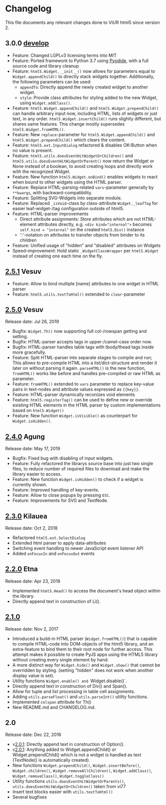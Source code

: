 # Changelog

This file documents any relevant changes done to ViUR html5 since version 2.

## 3.0.0 [develop]

- Feature: Changed LGPLv3 licensing terms into MIT
- Feature: Ported framework to Python 3.7 using [Pyodide](https://github.com/iodide-project/pyodide), with a full source code and library cleanup
- Feature: `html5.Widget.__init__()` now allows for parameters equal to `Widget.appendChild()` to directly stack widgets together.
  Additionally, the following parameters can be used:
  - `appendTo`: Directly append the newly created widget to another widget.
  - `style`: Provide class attributes for styling added to the new Widget, using `Widget.addClass()`.
- Feature: `html5.Widget.appendChild()` and `html5.Widget.prependChild()` can handle arbitrary input now, including HTML, lists of widgets or just text, in any order. `html5.Widget.insertChild()` runs slightly different, but shares same features. This change mostly supersedes `html5.Widget.fromHTML()`.
- Feature: New `replace`-parameter for `html5.Widget.appendChild()` and `html5.Widget.prependChild()` which clears the content.
- Feature: `html5.ext.InputDialog` refactored & disables OK-Button when no value is present.
- Feature: `html5.utils.doesEventHitWidgetOrChildren()` and `html5.utils.doesEventHitWidgetOrParent()` now return the Widget or None instead of a boolean, to avoid creating loops and directly work with the recognized Widget. 
- Feature: New function `html5.Widget.onBind()` enables widgets to react when bound to other widgets using the HTML parser.
- Feature: Replace HTML-parsing-related `vars`-parameter generally by `**kwargs`, with backward-compatibility.
- Feature: Splitting SVG-Widgets into separate module.
- Feature: Replaced `_isVoid`-class by class-attribute `Widget._leafTag` for easier leaf-widget-/tag configuration outside of html5.
- Feature: HTML-parser improvements
  - Direct attribute assignments: Store attributes which are not HTML-element attributes directly, e.g. `<div kind="internal">` becomes `self.kind = "internal"` on the created `html5.Div()` instance
  - ':'-notation on attributes to transfer objects from binder to its children
- Feature: Unified usage of "hidden" and "disabled" attributes on Widgets
- Speed-improvement: Hold static `_WidgetClassWrapper` per `html5.Widget` instead of creating one each time on the fly.

## [2.5.1] Vesuv

- Feature: Allow to bind multiple [name] attributes to one widget in HTML parser
- Feature: `html5.utils.textToHtml()` extended to `clear`-parameter

## [2.5.0] Vesuv

Release date: Jul 26, 2019

- Bugfix: `Widget.Th()` now supporting full col-/rowspan getting and setting.
- Bugfix: HTML-parser accepts tags in upper-/camel-case order now.
- Bugfix: HTML-parser handles table tags with tbody/thead tags inside more gracefully.
- Feature: Split HTML-parser into separate stages to compile and run; This allows to pre-compile HTML into a list/dict-structure and render it later on without parsing it again. `parseHTML()` is the new function, `fromHTML()` works like before and handles pre-compiled or raw HTML as parameter.
- Feature: `fromHTML()` extended to `vars` parameter to replace key-value pairs in text-nodes and attribute values expressed as `{{key}}`.
- Feature: HTML-parser dynamically reconizes void elements
- Feature: `html5.registerTag()` can be used to define new or override existing HTML elements in the HTML parser by custom implementations based on `html5.Widget()`
- Feature: New function `Widget.isVisible()` as counterpart for `Widget.isHidden()`.

## [2.4.0] Agung

Release date: May 17, 2019

- Bugfix: Fixed bug with disabling of input widgets.
- Feature: Fully refactored the librarys source base into just two single files, to reduce number of required files to download and make the library easier to access.
- Feature: New function `Widget.isHidden()` to check if a widget is currently shown.
- Feature: Improved handling of key-events. 
- Feature: Allow to close popups by pressing `ESC`.
- Feature: Improvements for SVG and TextNode.

## [2.3.0] Kilauea

Release date: Oct 2, 2018

- Refactored `html5.ext.SelectDialog`
- Extended html parser to apply data-attributes
- Switching event handling to newer JavaScript event listener API
- Added `onFocusIn` and `onFocusOut` events

## [2.2.0] Etna

Release date: Apr 23, 2018

- Implemented `html5.Head()` to access the document's head object within the library.
- Directly append text in construction of Li().

## [2.1.0]

Release date: Nov 2, 2017

- Introduced a build-in HTML parser (`Widget.fromHTML()`) that is capable to compile HTML-code into DOM-objects of the html5 library, and an extra-feature to bind them to their root node for further access. This attempt makes it possible to create PyJS apps using the HTML5 library without creating every single element by hand.
- A more distinct way for `Widget.hide()` and `Widget.show()` that cannot be overridden by styling. (setting "hidden" does not work when another display value is set).
- Utility functions `Widget.enable() and `Widget.disable()`.
- Directly append text in construction of Div() and Span().
- Allow for tuple and list processing in table cell assignments.
- Adding `utils.parseFloat()` and `utils.parseInt()` utility functions.
- Implemented `colspan` attribute for Th()
- New README.md and CHANGELOG.md.

## 2.0

Release date: Dec 22, 2016

- v[2.0.1]: Directly append text in construction of Option().
- v[2.0.1]: Anything added to Widget.appendChild() or Widget.prependChild() which is not a widget is handled as text (TextNode() is automatically created).
- New functions `Widget.prependChild()`, `Widget.insertBefore()`, `Widget.children()`, `Widget.removeAllChildren()`,
 `Widget.addClass()`, `Widget.removeClass()`, `Widget.toggleClass()`
- Utility functions `utils.doesEventHitWidgetOrParents()`, `utils.doesEventHitWidgetOrChildren()` taken from vi77
- Insert text blocks easier with `utils.textToHtml()`
- Several bugfixes

[develop]: https://github.com/viur-framework/html5/compare/v2.5.1...develop
[2.5.1]: https://github.com/viur-framework/html5/compare/v2.5.0...v2.5.1
[2.5.0]: https://github.com/viur-framework/html5/compare/v2.4.0...v2.5.0
[2.4.0]: https://github.com/viur-framework/html5/compare/v2.3.0...v2.4.0
[2.3.0]: https://github.com/viur-framework/html5/compare/v2.2.0...v2.3.0
[2.2.0]: https://github.com/viur-framework/html5/compare/v2.1.0...v2.2.0
[2.1.0]: https://github.com/viur-framework/html5/compare/v2.0.0...v2.1.0
[2.0.1]: https://github.com/viur-framework/html5/compare/v2.0.0...v2.0.1

